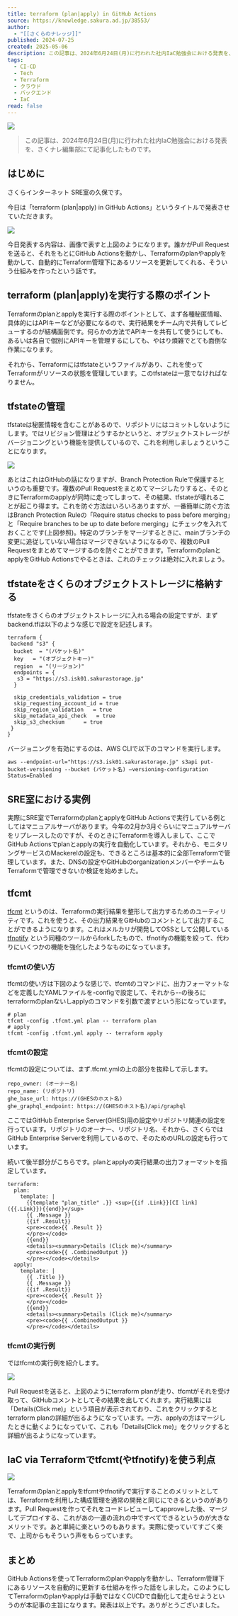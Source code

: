 ```yaml
---
title: terraform (plan|apply) in GitHub Actions
source: https://knowledge.sakura.ad.jp/38553/
author:
  - "[[さくらのナレッジ]]"
published: 2024-07-25
created: 2025-05-06
description: この記事は、2024年6月24日(月)に行われた社内IaC勉強会における発表を、さくナレ編集部にて記事化したものです。 目次はじめにterraform (plan|apply)を実行する際のポイントtfstateの管理t […]
tags:
  - CI-CD
  - Tech
  - Terraform
  - クラウド
  - バックエンド
  - IaC
read: false
---
```

![](https://knowledge.sakura.ad.jp/wp-content/uploads/2024/07/t.png)

> この記事は、2024年6月24日(月)に行われた社内IaC勉強会における発表を、さくナレ編集部にて記事化したものです。

## はじめに

さくらインターネット SRE室の久保です。

今日は「terraform (plan|apply) in GitHub Actions」というタイトルで発表させていただきます。

![](https://knowledge.sakura.ad.jp/wp-content/uploads/2024/07/20240624-kubo-1-2-680x272.jpg)

今日発表する内容は、画像で表すと上図のようになります。誰かがPull Requestを送ると、それをもとにGitHub Actionsを動かし、Terraformのplanやapplyを動かして、自動的にTerraform管理下にあるリソースを更新してくれる、そういう仕組みを作ったという話です。

## terraform (plan|apply)を実行する際のポイント

Terraformのplanとapplyを実行する際のポイントとして、まず各種秘匿情報、具体的にはAPIキーなどが必要になるので、実行結果をチーム内で共有してレビューするのが結構面倒です。何らかの方法でAPIキーを共有して使うにしても、あるいは各自で個別にAPIキーを管理するにしても、やはり煩雑でとても面倒な作業になります。

それから、Terraformにはtfstateというファイルがあり、これを使ってTerraformがリソースの状態を管理しています。このtfstateは一意でなければなりません。

## tfstateの管理

tfstateは秘匿情報を含むことがあるので、リポジトリにはコミットしないようにします。ではリビジョン管理はどうするかというと、オブジェクトストレージがバージョニングという機能を提供しているので、これを利用しましょうということになります。

![](https://knowledge.sakura.ad.jp/wp-content/uploads/2024/07/20240624-kubo-fig2-680x146.jpg)

あとはこれはGitHubの話になりますが、Branch Protection Ruleで保護するというのも重要です。複数のPull Requestをまとめてマージしたりすると、そのときにTerraformのapplyが同時に走ってしまって、その結果、tfstateが壊れることが起こり得ます。これを防ぐ方法はいろいろありますが、一番簡単に防ぐ方法はBranch Protection Ruleの「Require status checks to pass before merging」と「Require branches to be up to date before merging」にチェックを入れておくことです(上図参照)。特定のブランチをマージするときに、mainブランチの変更に追従していない場合はマージできないようになるので、複数のPull Requestをまとめてマージするのを防ぐことができます。TerraformのplanとapplyをGitHub Actionsでやるときは、これのチェックは絶対に入れましょう。

## tfstateをさくらのオブジェクトストレージに格納する

tfstateをさくらのオブジェクトストレージに入れる場合の設定ですが、まずbackend.tfは以下のような感じで設定を記述します。

```
terraform {
 backend "s3" {
  bucket  = "(バケット名)"
  key   = "(オブジェクトキー)"
  region  = "(リージョン)"
  endpoints = {
   s3 = "https://s3.isk01.sakurastorage.jp"
  }

  skip_credentials_validation = true
  skip_requesting_account_id = true
  skip_region_validation   = true
  skip_metadata_api_check   = true
  skip_s3_checksum      = true
 }
}
```

バージョニングを有効にするのは、AWS CLIで以下のコマンドを実行します。

```
aws --endpoint-url="https://s3.isk01.sakurastorage.jp" s3api put-bucket-versioning --bucket (バケット名) –versioning-configuration Status=Enabled
```

## SRE室における実例

実際にSRE室でTerraformのplanとapplyをGitHub Actionsで実行している例としてはマニュアルサーバがあります。今年の2月か3月ぐらいにマニュアルサーバをリプレースしたのですが、そのときにTerraformを導入しまして、ここでGitHub Actionsでplanとapplyの実行を自動化しています。それから、モニタリングサービスのMackerelの設定も、できるところは基本的に全部Terraformで管理しています。また、DNSの設定やGitHubのorganizationメンバーやチームもTerraformで管理できないか検証を始めました。

## tfcmt

[tfcmt](https://github.com/suzuki-shunsuke/tfcmt) というのは、Terraformの実行結果を整形して出力するためのユーティリティです。これを使うと、その出力結果をGitHubのコメントとして出力することができるようになります。これはメルカリが開発してOSSとして公開している [tfnotify](https://github.com/mercari/tfnotify) という同種のツールからforkしたもので、tfnotifyの機能を絞って、代わりにいくつかの機能を強化したようなものになっています。

### tfcmtの使い方

tfcmtの使い方は下図のような感じで、tfcmtのコマンドに、出力フォーマットなどを定義したYAMLファイルを-configで設定して、それから--の後ろにterraformのplanないしapplyのコマンドを引数で渡すという形になっています。

```
# plan
tfcmt -config .tfcmt.yml plan -- terraform plan
# apply
tfcmt -config .tfcmt.yml apply -- terraform apply
```

### tfcmtの設定

tfcmtの設定については、まず.tfcmt.ymlの上の部分を抜粋して示します。

```
repo_owner: (オーナー名)
repo_name: (リポジトリ)
ghe_base_url: https://(GHESのホスト名)
ghe_graphql_endpoint: https://(GHESのホスト名)/api/graphql
```

ここではGitHub Enterprise Server(GHES)用の設定やリポジトリ関連の設定を行っています。リポジトリのオーナー、リポジトリ名、それから、さくらではGitHub Enterprise Serverを利用しているので、そのためのURLの設定も行っています。

続いて後半部分がこちらです。planとapplyの実行結果の出力フォーマットを指定しています。

```
terraform:
  plan:
    template: |
      {{template "plan_title" .}} <sup>{{if .Link}}[CI link]({{.Link}}){{end}}</sup>
      {{ .Message }}
      {{if .Result}}
      <pre><code>{{ .Result }}
      </pre></code>
      {{end}}
      <details><summary>Details (Click me)</summary>
      <pre><code>{{ .CombinedOutput }}
      </pre></code></details>
  apply:
    template: |
      {{ .Title }}
      {{ .Message }}
      {{if .Result}}
      <pre><code>{{ .Result }}
      </pre></code>
      {{end}}
      <details><summary>Details (Click me)</summary>
      <pre><code>{{ .CombinedOutput }}
      </pre></code></details>
```

### tfcmtの実行例

ではtfcmtの実行例を紹介します。

![](https://knowledge.sakura.ad.jp/wp-content/uploads/2024/07/20240624-kubo-fig5.png)

Pull Requestを送ると、上図のようにterraform planが走り、tfcmtがそれを受け取って、GitHubコメントとしてその結果を出してくれます。実行結果には「Details(Click me)」という項目が表示されており、これをクリックするとterraform planの詳細が出るようになっています。一方、applyの方はマージしたときに動くようになっていて、これも「Details(Click me)」をクリックすると詳細が出るようになっています。

## IaC via Terraformでtfcmt(やtfnotify)を使う利点

![](https://knowledge.sakura.ad.jp/wp-content/uploads/2024/07/20240624-kubo-19-2-680x383.jpg)

Terraformのplanとapplyをtfcmtやtfnotifyで実行することのメリットとしては、Terraformを利用した構成管理を通常の開発と同じにできるというのがあります。Pull Requestを作ってそれをコードレビューしてapproveした後、マージしてデプロイする、これがあの一連の流れの中ですべてできるというのが大きなメリットです。あと単純に楽というのもあります。実際に使っていてすごく楽で、上司からもそういう声をもらっています。

## まとめ

GitHub Actionsを使ってTerraformのplanやapplyを動かし、Terraform管理下にあるリソースを自動的に更新する仕組みを作った話をしました。このようにしてTerraformのplanやapplyは手動ではなくCI/CDで自動化して走らせようというのが本記事の主旨になります。発表は以上です。ありがとうございました。